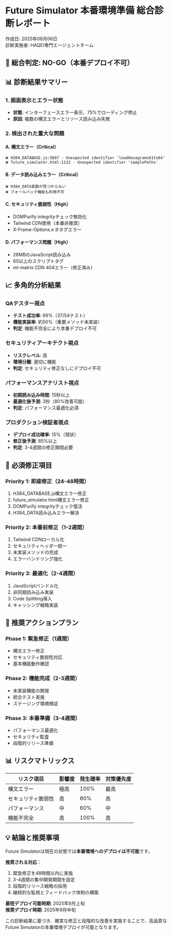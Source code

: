 # Future Simulator 本番環境準備 総合診断レポート

作成日: 2025年08月06日  
診断実施者: HAQEI専門エージェントチーム  

## 🚨 総合判定: NO-GO（本番デプロイ不可）

## 📊 診断結果サマリー

### 1. 画面表示とエラー状態
- **状態**: インターフェースエラー表示、75%でローディング停止
- **原因**: 複数の構文エラーとリソース読み込み失敗

### 2. 検出された重大な問題

#### A. 構文エラー（Critical）
```
❌ H384_DATABASE.js:5607 - Unexpected identifier 'loadHexagrams61to64'
❌ future_simulator.html:1122 - Unexpected identifier 'samplePaths'
```

#### B. データ読み込みエラー（Critical）
```
❌ H384_DATA変数が見つからない
❌ フォールバック機能も利用不可
```

#### C. セキュリティ脆弱性（High）
- DOMPurify integrityチェック無効化
- Tailwind CDN使用（本番非推奨）
- X-Frame-Optionsメタタグエラー

#### D. パフォーマンス問題（High）
- 26MBのJavaScript読み込み
- 60以上のスクリプトタグ
- ml-matrix CDN 404エラー（修正済み）

## 📈 多角的分析結果

### QAテスター視点
- **テスト成功率**: 69%（37/54テスト）
- **機能実装率**: 約50%（重要メソッド未実装）
- **判定**: 機能不完全により本番デプロイ不可

### セキュリティアーキテクト視点
- **リスクレベル**: 高
- **環境分離**: 適切に機能
- **判定**: セキュリティ修正なしにデプロイ不可

### パフォーマンスアナリスト視点
- **初期読み込み時間**: 15秒以上
- **最適化後予測**: 3秒（80%改善可能）
- **判定**: パフォーマンス最適化必須

### プロダクション検証者視点
- **デプロイ成功確率**: 15%（現状）
- **修正後予測**: 85%以上
- **判定**: 3-4週間の修正期間必要

## 🔧 必須修正項目

### Priority 1: 即座修正（24-48時間）
1. H384_DATABASE.js構文エラー修正
2. future_simulator.html構文エラー修正
3. DOMPurify integrityチェック復活
4. H384_DATA読み込みエラー解決

### Priority 2: 本番前修正（1-2週間）
1. Tailwind CDNローカル化
2. セキュリティヘッダー統一
3. 未実装メソッドの完成
4. エラーハンドリング強化

### Priority 3: 最適化（2-4週間）
1. JavaScriptバンドル化
2. 非同期読み込み実装
3. Code Splitting導入
4. キャッシング戦略実装

## 🎯 推奨アクションプラン

### Phase 1: 緊急修正（1週間）
- 構文エラー修正
- セキュリティ脆弱性対応
- 基本機能動作確認

### Phase 2: 機能完成（2-3週間）
- 未実装機能の開発
- 統合テスト実施
- ステージング環境検証

### Phase 3: 本番準備（3-4週間）
- パフォーマンス最適化
- セキュリティ監査
- 段階的リリース準備

## 📊 リスクマトリックス

| リスク項目 | 影響度 | 発生確率 | 対策優先度 |
|---------|-------|---------|-----------|
| 構文エラー | 極高 | 100% | 最高 |
| セキュリティ脆弱性 | 高 | 80% | 高 |
| パフォーマンス | 中 | 60% | 中 |
| 機能不完全 | 高 | 100% | 高 |

## 💡 結論と推奨事項

Future Simulatorは現在の状態では**本番環境へのデプロイは不可能**です。

**推奨される対応**：
1. 緊急修正を48時間以内に実施
2. 3-4週間の集中開発期間を設定
3. 段階的リリース戦略の採用
4. 継続的な監視とフィードバック体制の構築

**最短デプロイ可能時期**: 2025年9月上旬  
**推奨デプロイ時期**: 2025年9月中旬

この診断結果に基づき、確実な修正と段階的な改善を実施することで、高品質なFuture Simulatorの本番環境デプロイが可能となります。